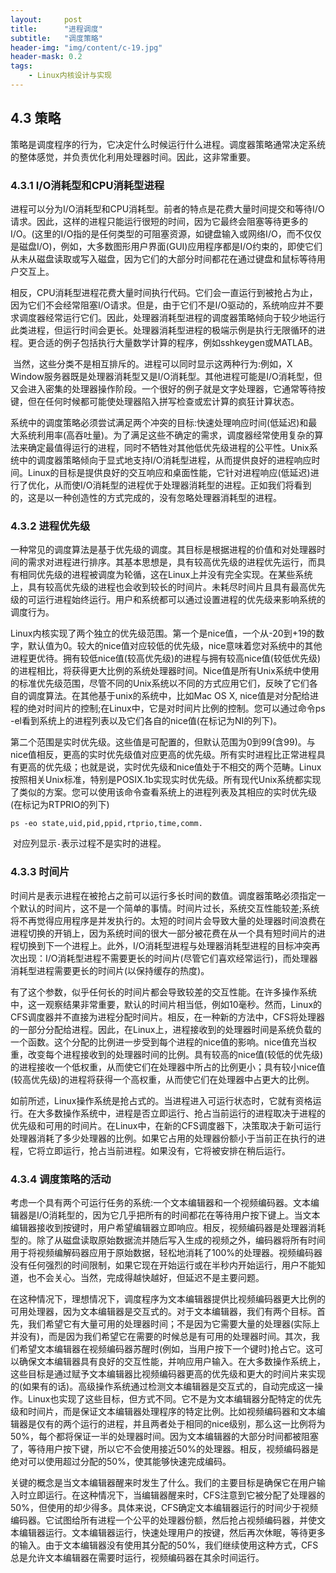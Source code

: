 ```yaml
---
layout:     post
title:      "进程调度"
subtitle:   "调度策略"
header-img: "img/content/c-19.jpg"
header-mask: 0.2
tags:
    - Linux内核设计与实现
---
```




## 4.3 策略

​		策略是调度程序的行为，它决定什么时候运行什么进程。调度器策略通常决定系统的整体感觉，并负责优化利用处理器时间。因此，这非常重要。

### 4.3.1 I/O消耗型和CPU消耗型进程

​		进程可以分为I/O消耗型和CPU消耗型。前者的特点是花费大量时间提交和等待I/O请求。因此，这样的进程只能运行很短的时间，因为它最终会阻塞等待更多的I/O。(这里的I/O指的是任何类型的可阻塞资源，如键盘输入或网络I/O，而不仅仅是磁盘I/O)，例如，大多数图形用户界面(GUI)应用程序都是I/O约束的，即使它们从未从磁盘读取或写入磁盘，因为它们的大部分时间都花在通过键盘和鼠标等待用户交互上。

​		相反，CPU消耗型进程花费大量时间执行代码。它们会一直运行到被抢占为止，因为它们不会经常阻塞I/O请求。但是，由于它们不是I/O驱动的，系统响应并不要求调度器经常运行它们。因此，处理器消耗型进程的调度器策略倾向于较少地运行此类进程，但运行时间会更长。处理器消耗型进程的极端示例是执行无限循环的进程。更合适的例子包括执行大量数学计算的程序，例如sshkeygen或MATLAB。

​		当然，这些分类不是相互排斥的。进程可以同时显示这两种行为:例如，X Window服务器既是处理器消耗型又是I/O消耗型。其他进程可能是I/O消耗型，但又会进入密集的处理器操作阶段。一个很好的例子就是文字处理器，它通常等待按键，但在任何时候都可能使处理器陷入拼写检查或宏计算的疯狂计算状态。

​		系统中的调度策略必须尝试满足两个冲突的目标:快速处理响应时间(低延迟)和最大系统利用率(高吞吐量)。为了满足这些不确定的需求，调度器经常使用复杂的算法来确定最值得运行的进程，同时不牺牲对其他低优先级进程的公平性。Unix系统中的调度器策略倾向于显式地支持I/O消耗型进程，从而提供良好的进程响应时间。Linux的目标是提供良好的交互响应和桌面性能，它针对进程响应(低延迟)进行了优化，从而使I/O消耗型的进程优于处理器消耗型的进程。正如我们将看到的，这是以一种创造性的方式完成的，没有忽略处理器消耗型的进程。

### 4.3.2 进程优先级

​		一种常见的调度算法是基于优先级的调度。其目标是根据进程的价值和对处理器时间的需求对进程进行排序。其基本思想是，具有较高优先级的进程优先运行，而具有相同优先级的进程被调度为轮循，这在Linux上并没有完全实现。在某些系统上，具有较高优先级的进程也会收到较长的时间片。未耗尽时间片且具有最高优先级的可运行进程始终运行。用户和系统都可以通过设置进程的优先级来影响系统的调度行为。

​		Linux内核实现了两个独立的优先级范围。第一个是nice值，一个从-20到+19的数字，默认值为0。较大的nice值对应较低的优先级，nice意味着您对系统中的其他进程更优待。拥有较低nice值(较高优先级)的进程与拥有较高nice值(较低优先级)的进程相比，将获得更大比例的系统处理器时间。Nice值是所有Unix系统中使用的标准优先级范围，尽管不同的Unix系统以不同的方式应用它们，反映了它们各自的调度算法。在其他基于unix的系统中，比如Mac OS X, nice值是对分配给进程的绝对时间片的控制;在Linux中，它是对时间片比例的控制。您可以通过命令ps -el看到系统上的进程列表以及它们各自的nice值(在标记为NI的列下)。

​		第二个范围是实时优先级。这些值是可配置的，但默认范围为0到99(含99)。与nice值相反，更高的实时优先级值对应更高的优先级。所有实时进程比正常进程具有更高的优先级；也就是说，实时优先级和nice值处于不相交的两个范畴。Linux按照相关Unix标准，特别是POSIX.1b实现实时优先级。所有现代Unix系统都实现了类似的方案。您可以使用该命令查看系统上的进程列表及其相应的实时优先级(在标记为RTPRIO的列下)

```
ps -eo state,uid,pid,ppid,rtprio,time,comm.
```

​		对应列显示`-`表示过程不是实时的进程。

### 4.3.3 时间片

​		时间片是表示进程在被抢占之前可以运行多长时间的数值。调度器策略必须指定一个默认的时间片，这不是一个简单的事情。时间片过长，系统交互性能较差;系统将不再觉得应用程序是并发执行的。太短的时间片会导致大量的处理器时间浪费在进程切换的开销上，因为系统时间的很大一部分被花费在从一个具有短时间片的进程切换到下一个进程上。此外，I/O消耗型进程与处理器消耗型进程的目标冲突再次出现：I/O消耗型进程不需要更长的时间片(尽管它们喜欢经常运行)，而处理器消耗型进程需要更长的时间片(以保持缓存的热度)。

​		有了这个参数，似乎任何长的时间片都会导致较差的交互性能。在许多操作系统中，这一观察结果非常重要，默认的时间片相当低，例如10毫秒。然而，Linux的CFS调度器并不直接为进程分配时间片。相反，在一种新的方法中，CFS将处理器的一部分分配给进程。因此，在Linux上，进程接收到的处理器时间是系统负载的一个函数。这个分配的比例进一步受到每个进程的nice值的影响。nice值充当权重，改变每个进程接收到的处理器时间的比例。具有较高的nice值(较低的优先级)的进程接收一个低权重，从而使它们在处理器中所占的比例更小；具有较小nice值(较高优先级)的进程将获得一个高权重，从而使它们在处理器中占更大的比例。

​		如前所述，Linux操作系统是抢占式的。当进程进入可运行状态时，它就有资格运行。在大多数操作系统中，进程是否立即运行、抢占当前运行的进程取决于进程的优先级和可用的时间片。在Linux中，在新的CFS调度器下，决策取决于新可运行处理器消耗了多少处理器的比例。如果它占用的处理器份额小于当前正在执行的进程，它将立即运行，抢占当前进程。如果没有，它将被安排在稍后运行。



### 4.3.4 调度策略的活动

​		考虑一个具有两个可运行任务的系统:一个文本编辑器和一个视频编码器。文本编辑器是I/O消耗型的，因为它几乎把所有的时间都花在等待用户按下键上。当文本编辑器接收到按键时，用户希望编辑器立即响应。相反，视频编码器是处理器消耗型的。除了从磁盘读取原始数据流并随后写入生成的视频之外，编码器将所有时间用于将视频编解码器应用于原始数据，轻松地消耗了100%的处理器。视频编码器没有任何强烈的时间限制，如果它现在开始运行或在半秒内开始运行，用户不能知道，也不会关心。当然，完成得越快越好，但延迟不是主要问题。

​		在这种情况下，理想情况下，调度程序为文本编辑器提供比视频编码器更大比例的可用处理器，因为文本编辑器是交互式的。对于文本编辑器，我们有两个目标。首先，我们希望它有大量可用的处理器时间；不是因为它需要大量的处理器(实际上并没有)，而是因为我们希望它在需要的时候总是有可用的处理器时间。其次，我们希望文本编辑器在视频编码器苏醒时(例如，当用户按下一个键时)抢占它。这可以确保文本编辑器具有良好的交互性能，并响应用户输入。在大多数操作系统上，这些目标是通过赋予文本编辑器比视频编码器更高的优先级和更大的时间片来实现的(如果有的话)。高级操作系统通过检测文本编辑器是交互式的，自动完成这一操作。Linux也实现了这些目标，但方式不同。它不是为文本编辑器分配特定的优先级和时间片，而是保证文本编辑器处理程序的特定比例。比如视频编码器和文本编辑器是仅有的两个运行的进程，并且两者处于相同的nice级别，那么这一比例将为50%，每个都将保证一半的处理器时间。因为文本编辑器的大部分时间都被阻塞了，等待用户按下键，所以它不会使用接近50%的处理器。相反，视频编码器是绝对可以使用超过分配的50%，使其能够快速完成编码。

​		关键的概念是当文本编辑器醒来时发生了什么。我们的主要目标是确保它在用户输入时立即运行。在这种情况下，当编辑器醒来时，CFS注意到它被分配了处理器的50%，但使用的却少得多。具体来说，CFS确定文本编辑器运行的时间少于视频编码器。它试图给所有进程一个公平的处理器份额，然后抢占视频编码器，并使文本编辑器运行。文本编辑器运行，快速处理用户的按键，然后再次休眠，等待更多的输入。由于文本编辑器没有使用其分配的50%，我们继续使用这种方式，CFS总是允许文本编辑器在需要时运行，视频编码器在其余时间运行。
